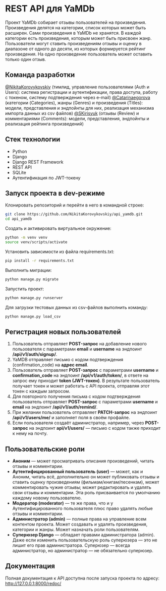 # REST API для YaMDb

Проект YaMDb собирает отзывы пользователей на произведения. Произведения делятся на категории, список которых может быть расширен. Сами произведения в YaMDb не хранятся. В каждой категории есть произведения, которым может быть присвоен жанр.
Пользователи могут ставить произведениям отзывы и оценку в диапазоне от одного до десяти, из которых формируется рейтинг произведения. На одно произведение пользователь может оставить только один отзыв.

## Команда разработки
[@NikitaKorovykovskiy](https://github.com/NikitaKorovykovskiy) (тимлид, управление пользователями (Auth и Users): система регистрации и аутентификации, права доступа, работу с токеном, систему подтверждения через e-mail)
[@Catarinaegorova](https://github.com/catarinaegorova) (категории (Categories), жанры (Genres) и произведения (Titles): модели, представления и эндпойнты для них, реализация механизма импорта данных из csv файлов)
[@SKirisyuk](https://github.com/SKirisyuk) (отзывы (Review) и комментариями (Comments): модели, представления, эндпойнты и реализация рейтинга произведений)

## Стек технологии
- Python
- Django
- Django REST Framework
- REST API
- SQLite
- Аутентификация по JWT-токену

## Запуск проекта в dev-режиме

Клонировать репозиторий и перейти в него в командной строке:

```sh
git clone https://github.com/NikitaKorovykovskiy/api_yamdb.git
cd api_yamdb
```

Cоздать и активировать виртуальное окружение:

```sh
python -m venv venv
source venv/scripts/activate
```
Установить зависимости из файла requirements.txt:
```sh
pip install -r requirements.txt
```
Выполнить миграции:
```sh
python manage.py migrate
```
Запустить проект:
```sh
python manage.py runserver
```
Для загрузки тестовых данных из csv-файлов выполнить команду:
```sh
python manage.py load_csv
```
## Регистрация новых пользователей
1. Пользователь отправляет **POST-запрос** на добавление нового пользователя с параметрами **email** и **username** на эндпоинт **/api/v1/auth/signup/**.
2. YaMDB отправляет письмо с кодом подтверждения (confirmation_code) на **адрес email**.
3. Пользователь отправляет **POST-запрос** с параметрами **username** и **confirmation_code** на эндпоинт **/api/v1/auth/token/**, в ответе на запрос ему приходит **token (JWT-токен)**. В результате пользователь получает токен и может работать с API проекта, отправляя этот токен с каждым запросом.
4. Для повторного получения письма с кодом подтверждения пользователь отправляет **POST-запрос** с параметрами **username** и **email** на эндпоинт **/api/v1/auth/remind/**.
5. При желании пользователь отправляет **PATCH-запрос** на эндпоинт **/api/v1/users/me/** и заполняет поля в своём профайле.
6. Если пользователя создаёт администратор, например, через **POST-запрос** на эндпоинт **api/v1/users/** — письмо с кодом также приходит к нему на почту.

## Пользовательские роли
- **Аноним** — может просматривать описания произведений, читать отзывы и комментарии.
- **Аутентифицированный пользователь (user)** — может, как и Аноним, читать всё, дополнительно он может публиковать отзывы и ставить оценку произведениям (фильмам/книгам/песенкам), может комментировать чужие отзывы; может редактировать и удалять свои отзывы и комментарии. Эта роль присваивается по умолчанию каждому новому пользователю.
- **Модератор (moderator)** — те же права, что и у Аутентифицированного пользователя плюс право удалять любые отзывы и комментарии.
- **Администратор (admin)** — полные права на управление всем контентом проекта. Может создавать и удалять произведения, категории и жанры. Может назначать роли пользователям.
- **Суперюзер Django** — обладает правами администратора (admin). Даже если изменить пользовательскую роль суперюзера — это не лишит его прав администратора. Суперюзер — всегда администратор, но администратор — не обязательно суперюзер.

## Документация

Полная документация к API доступна после запуска проекта по адресу: http://127.0.0.1:8000/redoc/ 
